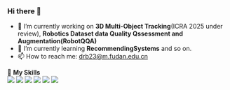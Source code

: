 ### Hi there 👋

- 🔭 I’m currently working on **3D Multi-Object Tracking**(ICRA 2025 under review), **Robotics Dataset data Quality Qssessment and Augmentation(RobotQQA)**
- 🌱 I’m currently learning **RecommendingSystems** and so on.
- 📫 How to reach me: drb23@m.fudan.edu.cn

🌟 **My Skills**  
![](https://img.shields.io/badge/-Python-3e74a2?style=flat-square&logo=Python&logoColor=fff)
![](https://img.shields.io/badge/-Vue-4fc08d?style=flat-square&logo=Vue.js&logoColor=fff)
![](https://img.shields.io/badge/-Linux-000000?style=flat-square&logo=Linux&logoColor=fff)
![](https://img.shields.io/badge/-Docker-2496ED?style=flat-square&logo=Docker&logoColor=fff)
![](https://img.shields.io/badge/-PyTorch-ee4c2c?style=flat-square&logo=PyTorch&logoColor=fff)
![](https://img.shields.io/badge/-NumPy-013243?style=flat-square&logo=NumPy&logoColor=fff)


<!--
**drb-ecust/drb-ecust** is a ✨ _special_ ✨ repository because its `README.md` (this file) appears on your GitHub profile.

Here are some ideas to get you started:

- 🔭 I’m currently working on ...
- 🌱 I’m currently learning ...
- 👯 I’m looking to collaborate on ...
- 🤔 I’m looking for help with ...
- 💬 Ask me about ...
- 📫 How to reach me: ...
- 😄 Pronouns: ...
- ⚡ Fun fact: ...
-->
